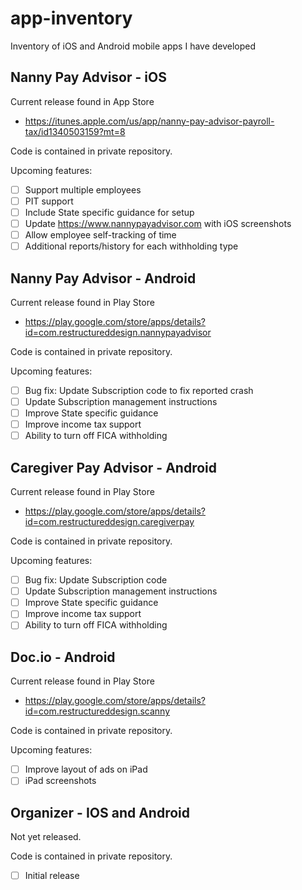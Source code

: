 # app-inventory
Inventory of iOS and Android mobile apps I have developed

## Nanny Pay Advisor - iOS
Current release found in App Store 
- https://itunes.apple.com/us/app/nanny-pay-advisor-payroll-tax/id1340503159?mt=8

Code is contained in private repository.

Upcoming features:
- [ ] Support multiple employees
- [ ] PIT support
- [ ] Include State specific guidance for setup
- [ ] Update https://www.nannypayadvisor.com with iOS screenshots
- [ ] Allow employee self-tracking of time
- [ ] Additional reports/history for each withholding type

## Nanny Pay Advisor - Android
Current release found in Play Store
- https://play.google.com/store/apps/details?id=com.restructureddesign.nannypayadvisor

Code is contained in private repository.

Upcoming features:
- [ ] Bug fix: Update Subscription code to fix reported crash
- [ ] Update Subscription management instructions
- [ ] Improve State specific guidance
- [ ] Improve income tax support 
- [ ] Ability to turn off FICA withholding

## Caregiver Pay Advisor - Android
Current release found in Play Store
- https://play.google.com/store/apps/details?id=com.restructureddesign.caregiverpay

Code is contained in private repository.

Upcoming features:
- [ ] Bug fix: Update Subscription code
- [ ] Update Subscription management instructions
- [ ] Improve State specific guidance
- [ ] Improve income tax support 
- [ ] Ability to turn off FICA withholding

## Doc.io - Android
Current release found in Play Store
- https://play.google.com/store/apps/details?id=com.restructureddesign.scanny

Code is contained in private repository.

Upcoming features:
- [ ] Improve layout of ads on iPad  
- [ ] iPad screenshots

## Organizer - IOS and Android

Not yet released. 

Code is contained in private repository.

- [ ] Initial release
